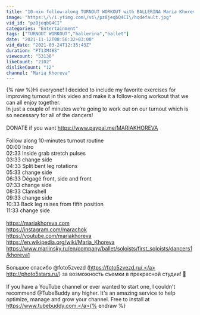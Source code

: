 ```yaml
---
title: "10-min follow-along TURNOUT WORKOUT with BALLERINA Maria Khoreva"
image: "https:\/\/i.ytimg.com\/vi\/pz8jeqbQ4CI\/hqdefault.jpg"
vid_id: "pz8jeqbQ4CI"
categories: "Entertainment"
tags: ["TURNOUT WORKOUT","ballerina","ballet"]
date: "2021-11-12T08:56:32+03:00"
vid_date: "2021-03-24T12:35:43Z"
duration: "PT13M48S"
viewcount: "53138"
likeCount: "2102"
dislikeCount: "12"
channel: "Maria Khoreva"
---
```

{% raw %}Hi everyone! I decided to include my favorite exercises for improving turnout in this video and make it a follow-along workout that we can all enjoy together.<br />In just a couple of minutes we’re going to work out on our turnout which is so necessary for all of the dancers!<br /><br />DONATE if you want <a rel="nofollow" target="blank" href="https://www.paypal.me/MARIAKHOREVA">https://www.paypal.me/MARIAKHOREVA</a><br /><br />Follow along 10-minutes turnout routine<br />00:00 Intro<br />02:33 Inside grab stretch pulses<br />03:33 change side<br />04:33 Split bent leg rotations<br />05:33 change side<br />06:33 Dégagé front, side and front<br />07:33 change side<br />08:33 Clamshell<br />09:33 change side<br />10:33 Back leg raises from fifth position<br />11:33 change side<br /><br /><a rel="nofollow" target="blank" href="https://mariakhoreva.com">https://mariakhoreva.com</a><br /><a rel="nofollow" target="blank" href="https://instagram.com/marachok">https://instagram.com/marachok</a><br /><a rel="nofollow" target="blank" href="https://youtube.com/mariakhoreva">https://youtube.com/mariakhoreva</a><br /><a rel="nofollow" target="blank" href="https://en.wikipedia.org/wiki/Maria_Khoreva">https://en.wikipedia.org/wiki/Maria_Khoreva</a><br /><a rel="nofollow" target="blank" href="https://www.mariinsky.ru/en/company/ballet/soloists/first_soloists/dancers1/khoreva1">https://www.mariinsky.ru/en/company/ballet/soloists/first_soloists/dancers1/khoreva1</a><br /><br />Большое спасибо @foto5zvezd (<a rel="nofollow" target="blank" href="https://foto5zvezd.ru/,">https://foto5zvezd.ru/,</a> <a rel="nofollow" target="blank" href="http://photo5stars.ru/)">http://photo5stars.ru/)</a> за возможность съемки в прекрасной студии! 🖤<br /><br />If you have a YouTube channel or ever wanted to start one, I couldn't recommend @TubeBuddy any higher. It's an amazing service to help optimize, manage and grow your channel. Free to install at <a rel="nofollow" target="blank" href="https://www.tubebuddy.com.">https://www.tubebuddy.com.</a>{% endraw %}
